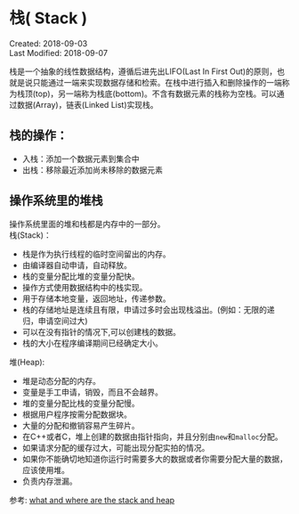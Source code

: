 # 栈( Stack )
Created: 2018-09-03  
Last Modified: 2018-09-07  

栈是一个抽象的线性数据结构，遵循后进先出LIFO(Last In First Out)的原则，也就是说只能通过一端来实现数据存储和检索。在栈中进行插入和删除操作的一端称为栈顶(top)，另一端称为栈底(bottom)。不含有数据元素的栈称为空栈。可以通过数据(Array)，链表(Linked List)实现栈。  

## 栈的操作：
  - 入栈：添加一个数据元素到集合中
  - 出栈：移除最近添加尚未移除的数据元素

## 操作系统里的堆栈
操作系统里面的堆和栈都是内存中的一部分。  
  栈(Stack)：  
  - 栈是作为执行线程的临时空间留出的内存。
  - 由编译器自动申请，自动释放。
  - 栈的变量分配比堆的变量分配快。
  - 操作方式使用数据结构中的栈实现。
  - 用于存储本地变量，返回地址，传递参数。
  - 栈的存储地址是连续且有限，申请过多时会出现栈溢出。(例如：无限的递归，申请空间过大)
  - 可以在没有指针的情况下,可以创建栈的数据。
  - 栈的大小在程序编译期间已经确定大小。

  堆(Heap):
  - 堆是动态分配的内存。
  - 变量是手工申请，销毁，而且不会越界。
  - 堆的变量分配比栈的变量分配慢。
  - 根据用户程序按需分配数据块。
  - 大量的分配和撤销容易产生碎片。
  - 在C++或者C，堆上创建的数据由指针指向，并且分别由`new`和`malloc`分配。
  - 如果请求分配的缓存过大，可能出现分配实拍的情况。
  - 如果你不能确切地知道你运行时需要多大的数据或者你需要分配大量的数据，应该使用堆。
  - 负责内存泄漏。

参考: [what and where are the stack and heap](https://stackoverflow.com/questions/79923/what-and-where-are-the-stack-and-heap)